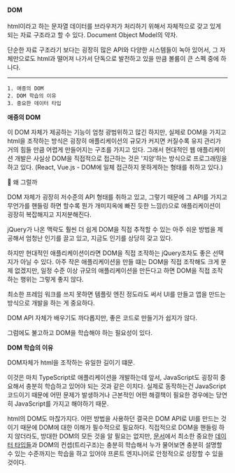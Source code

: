 #### DOM

html이라고 하는 문자열 데이터를 브라우저가 처리하기 위해서 자체적으로 갖고 있게 되는 자료 구조라고 할 수 있다. Document Object Model의 약자.

단순한 자료 구조라기 보다는 굉장히 많은 API와 다양한 시스템들이 녹아 있어서,
그 자체만으로도 html과 떨어져 나가서 단독으로 발전하고 있을 만큼 볼륨이 큰 스펙 중에 하나다.

---

```
1. 애증의 DOM
2. DOM 학습의 이유
3. 중요한 데이터 타입
```

**애증의 DOM**

이 DOM 자체가 제공하는 기능이 엄청 광범위하고 많긴 하지만,
실제로 DOM을 가지고 html을 조작하는 방식은 굉장히 애플리케이션의 규모가 커지면 커질수록 유지 관리가 거의 힘들 만큼 어렵게 만들어지는 구조를 가지고 있다.
그래서 현대적인 웹 애플리케이션 개발은 사실상 DOM을 직접적으로 접근하는 것은 '지양'하는 방식으로 프로그래밍을 하고 있다. (React, Vue.js - DOM에 일체 접근하지 못하게하는 형태를 취하고 있다.)

🤔 왜 그럴까

DOM 자체가 굉장히 저수준의 API 형태를 취하고 있고,
그렇기 때문에 그 API를 가지고 무언가를 핸들링 하면 할수록 뭔가 개미지옥에 빠진 듯한 느낌(!)으로 애플리케이션이 굉장히 복잡해지고 지저분해진다.

jQuery가 나온 맥락도 훨씬 더 쉽게 DOM을 직접 추적할 수 있는 아주 쉬운 방법을 제공해서 엄청난 인기를 끌고 있고, 지금도 인기를 상당히 갖고 있다.

하지만 현대적인 애플리케이션이라면 DOM을 직접 조작하는 jQuery조차도 좋은 선택지가 아닐 수 있다.
아주 작은 애플리케이션을 만들 떄는 DOM을 직접 조작해도 크게 문제 없겠지만,
일정 수준 이상 규모의 애플리케이션을 만든다고 하면 DOM을 직접 조작하는 행위는 그렇게 좋지 않다.

최소한 프레임 워크를 쓰지 못하면 템플릿 엔진 정도라도 써서 UI를 만들고 앱을 만드는 방식으로 개발을 하는 게 중요하다.

DOM API 자체가 배우기도 까다롭지만, 좋은 코드로 만들기가 쉽지가 않다.

그럼에도 불고하고 DOM을 학습해야 하는 필요성이 있다.

**DOM 학습의 이유**

DOM자체가 html을 조작하는 유일한 길이기 떄문.

이것은 마치 TypeScript로 애플리케이션을 개발하는데 앞서,
JavaScript도 굉장히 중요해서 충분히 학습하고 있어야 되는 것과 같은 이치다.
실제로 동작하는건 JavaScript 코드이기 때문에
어떤 문제가 발생하거나 근본적인 어떤 해결책이 필요한 경우에는 당연히 JavaScript를 가지고 해야하기 때문.

html의 DOM도 마찮가지다.
어떤 방법을 사용하던 결국은 DOM API로 UI를 만드는 것이기 때문에 DOM에 대한 이해가 필수적으로 필요하다.
직접적으로 DOM을 핸들링 하지 않더라도, 방대한 DOM의 모든 것을 알 필요는 없지만,
[문서](https://developer.mozilla.org/ko/docs/Web/API/Document_Object_Model/Introduction)에서 최소한 중요한 [데이터 타입들](https://developer.mozilla.org/ko/docs/Web/API/Document_Object_Model/Introduction#%EC%A4%91%EC%9A%94%ED%95%9C_%EB%8D%B0%EC%9D%B4%ED%84%B0_%ED%83%80%EC%9E%85%EB%93%A4)과 DOM의 컨셉(트리구조)는 충분히 학습해서 누가 물어보면 충분히 설명할 수 있는 수준까지는 학습을 하고 있어야 프론트 엔지니어로 안정적으로 성장할 수 있을 것이다.
